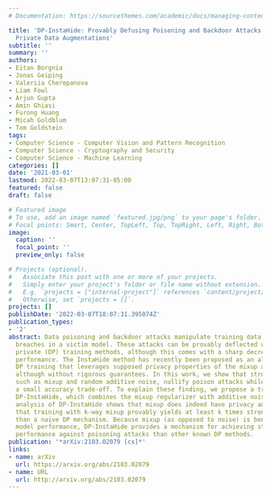 ```yaml
---
# Documentation: https://sourcethemes.com/academic/docs/managing-content/

title: 'DP-InstaHide: Provably Defusing Poisoning and Backdoor Attacks with Differentially
  Private Data Augmentations'
subtitle: ''
summary: ''
authors:
- Eitan Borgnia
- Jonas Geiping
- Valeriia Cherepanova
- Liam Fowl
- Arjun Gupta
- Amin Ghiasi
- Furong Huang
- Micah Goldblum
- Tom Goldstein
tags:
- Computer Science - Computer Vision and Pattern Recognition
- Computer Science - Cryptography and Security
- Computer Science - Machine Learning
categories: []
date: '2021-03-01'
lastmod: 2022-03-07T13:07:31-05:00
featured: false
draft: false

# Featured image
# To use, add an image named `featured.jpg/png` to your page's folder.
# Focal points: Smart, Center, TopLeft, Top, TopRight, Left, Right, BottomLeft, Bottom, BottomRight.
image:
  caption: ''
  focal_point: ''
  preview_only: false

# Projects (optional).
#   Associate this post with one or more of your projects.
#   Simply enter your project's folder or file name without extension.
#   E.g. `projects = ["internal-project"]` references `content/project/deep-learning/index.md`.
#   Otherwise, set `projects = []`.
projects: []
publishDate: '2022-03-07T18:07:31.395074Z'
publication_types:
- '2'
abstract: Data poisoning and backdoor attacks manipulate training data to induce security
  breaches in a victim model. These attacks can be provably deflected using differentially
  private (DP) training methods, although this comes with a sharp decrease in model
  performance. The InstaHide method has recently been proposed as an alternative to
  DP training that leverages supposed privacy properties of the mixup augmentation,
  although without rigorous guarantees. In this work, we show that strong data augmentations,
  such as mixup and random additive noise, nullify poison attacks while enduring only
  a small accuracy trade-off. To explain these finding, we propose a training method,
  DP-InstaHide, which combines the mixup regularizer with additive noise. A rigorous
  analysis of DP-InstaHide shows that mixup does indeed have privacy advantages, and
  that training with k-way mixup provably yields at least k times stronger DP guarantees
  than a naive DP mechanism. Because mixup (as opposed to noise) is beneficial to
  model performance, DP-InstaHide provides a mechanism for achieving stronger empirical
  performance against poisoning attacks than other known DP methods.
publication: '*arXiv:2103.02079 [cs]*'
links:
- name: arXiv
  url: https://arxiv.org/abs/2103.02079
- name: URL
  url: http://arxiv.org/abs/2103.02079
---
```

